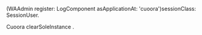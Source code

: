 (WAAdmin register: LogComponent asApplicationAt: 'cuoora')sessionClass: SessionUser.

Cuoora clearSoleInstance .